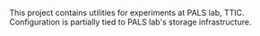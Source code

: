 This project contains utilities for experiments at PALS lab, TTIC.
Configuration is partially tied to PALS lab's storage infrastructure.
